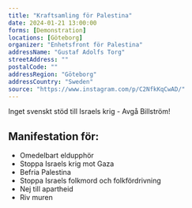 ```yaml
---
title: "Kraftsamling för Palestina"
date: 2024-01-21 13:00:00
forms: [Demonstration]
locations: [Göteborg]
organizer: "Enhetsfront för Palestina"
addressName: "Gustaf Adolfs Torg"
streetAddress: ""
postalCode: ""
addressRegion: "Göteborg"
addressCountry: "Sweden"
source: "https://www.instagram.com/p/C2NfkKqCwAD/"
---
```

Inget svenskt stöd till Israels krig - Avgå Billström!

## Manifestation för:

- Omedelbart eldupphör
- Stoppa Israels krig mot Gaza
- Befria Palestina
- Stoppa Israels folkmord och folkfördrivning
- Nej till apartheid
- Riv muren